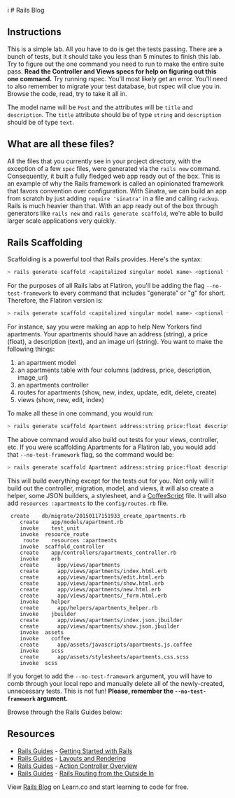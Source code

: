  i # Rails Blog

## Instructions

This is a simple lab. All you have to do is get the tests passing. There are a
bunch of tests, but it should take you less than 5 minutes to finish this lab.
Try to figure out the one command you need to run to make the entire suite pass.
**Read the Controller and Views specs for help on figuring out this one
command.** Try running rspec. You'll most likely get an error. You'll need to
also remember to migrate your test database, but rspec will clue you in. Browse
the code, read, try to take it all in.

The model name will be `Post` and the attributes will be `title` and
`description`. The `title` attribute should be of type `string` and
`description` should be of type `text`.

## What are all these files?

All the files that you currently see in your project directory, with the
exception of a few `spec` files, were generated via the `rails new` command.
Consequently, it built a fully fledged web app ready out of the box. This is an
example of why the Rails framework is called an opinionated framework that
favors convention over configuration. With Sinatra, we can build an app from
scratch by just adding `require 'sinatra'` in a file and calling `rackup`.
Rails is much heavier than that. With an app ready out of the box through
generators like `rails new` and `rails generate scaffold`, we're able to build
larger scale applications very quickly.

## Rails Scaffolding

Scaffolding is a powerful tool that Rails provides. Here's the syntax:

```bash
> rails generate scaffold <capitalized singular model name> <optional first attribute name>:<first attribute type> <optional second attribute name>:<second attribute type> <optional third attribute name>:<third attribute type> <etc.>
```

For the purposes of all Rails labs at Flatiron, you'll be adding the flag `--no-test-framework` to every command that includes "generate" or "g" for short. Therefore, the Flatiron version is:

```bash
> rails generate scaffold <capitalized singular model name> <optional first attribute name>:<first attribute type> <optional second attribute name>:<second attribute type> <optional third attribute name>:<third attribute type> <etc.> --no-test-framework
```

For instance, say you were making an app to help New Yorkers find apartments. Your apartments should have an address (string), a price (float), a description (text), and an image url (string). You want to make the following things:

1. an apartment model
2. an apartments table with four columns (address, price, description, image_url)
3. an apartments controller
4. routes for apartments (show, new, index, update, edit, delete, create)
5. views (show, new, edit, index)

To make all these in one command, you would run:

```bash
> rails generate scaffold Apartment address:string price:float description:text image_url:string
```

The above command would also build out tests for your views, controller, etc. If
you were scaffolding Apartments for a Flatiron lab, you would add that
`--no-test-framework` flag, so the command would be:

```bash
> rails generate scaffold Apartment address:string price:float description:text image_url:string --no-test-framework
```

This will build everything except for the tests out for you. Not only will it
build out the controller, migration, model, and views, it will also create a
helper, some JSON builders, a stylesheet, and a
[CoffeeScript](http://coffeescript.org/) file. It will also add `resources :apartments` to the `config/routes.rb` file.

```shell
 create    db/migrate/20150117151933_create_apartments.rb
    create    app/models/apartment.rb
    invoke    test_unit
    invoke  resource_route
     route    resources :apartments
    invoke  scaffold_controller
    create    app/controllers/apartments_controller.rb
    invoke    erb
    create      app/views/apartments
    create      app/views/apartments/index.html.erb
    create      app/views/apartments/edit.html.erb
    create      app/views/apartments/show.html.erb
    create      app/views/apartments/new.html.erb
    create      app/views/apartments/_form.html.erb
    invoke    helper
    create      app/helpers/apartments_helper.rb
    invoke    jbuilder
    create      app/views/apartments/index.json.jbuilder
    create      app/views/apartments/show.json.jbuilder
    invoke  assets
    invoke    coffee
    create      app/assets/javascripts/apartments.js.coffee
    invoke    scss
    create      app/assets/stylesheets/apartments.css.scss
    invoke  scss
```

If you forget to add the `--no-test-framework` argument, you will have to comb
through your local repo and manually delete all of the newly-created,
unnecessary tests. This is not fun! **Please, remember the `--no-test-framework`
argument.**

Browse through the Rails Guides below:

## Resources

- [Rails Guides](http://guides.rubyonrails.org/) - [Getting Started with Rails](http://guides.rubyonrails.org/getting_started.html)
- [Rails Guides](http://guides.rubyonrails.org/) - [Layouts and Rendering](http://guides.rubyonrails.org/layouts_and_rendering.html)
- [Rails Guides](http://guides.rubyonrails.org/) - [Action Controller Overview](http://guides.rubyonrails.org/action_controller_overview.html)
- [Rails Guides](http://guides.rubyonrails.org/) - [Rails Routing from the Outside In](http://guides.rubyonrails.org/routing.html)

<p data-visibility='hidden'>View <a href='https://learn.co/lessons/rails-blog-scaffold' title='Rails Blog'>Rails Blog</a> on Learn.co and start learning to code for free.</p>
